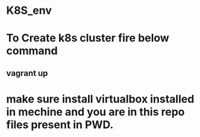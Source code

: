 # K8S_env
# To Create k8s cluster fire below command

## vagrant up

# make sure install virtualbox installed in mechine and you are in this repo files present in PWD.
